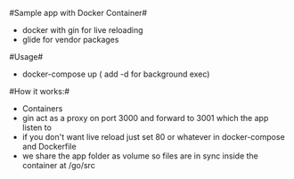 #Sample app with Docker Container#
 - docker with gin for live reloading
 - glide for vendor packages

#Usage#
- docker-compose up ( add -d for background exec)

#How it works:#
 - Containers
 - gin act as a proxy on port 3000 and forward to 3001 which the app listen to
 - if you don't want live reload just set 80 or whatever in docker-compose and Dockerfile
 - we share the app folder as volume so files are in sync inside the container at /go/src